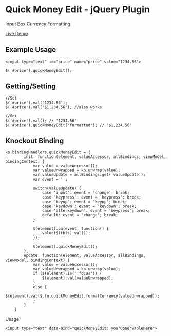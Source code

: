 Quick Money Edit - jQuery Plugin
================================

Input Box Currency Formatting

[Live Demo](http://websiteduck.github.io/jquery-quickMoneyEdit/)

Example Usage
-------------
```
<input type="text" id="price" name="price" value="1234.56">

$('#price').quickMoneyEdit();
```

Getting/Setting
---------------
```
//Set
$('#price').val('1234.56');
$('#price').val('$1,234.56'); //also works

//Get
$('#price').val(); // '1234.56'
$('#price').quickMoneyEdit('formatted'); // '$1,234.56'
```

Knockout Binding
---------------
```
ko.bindingHandlers.quickMoneyEdit = {
        init: function(element, valueAccessor, allBindings, viewModel, bindingContext) {
            var value = valueAccessor();
            var valueUnwrapped = ko.unwrap(value);
            var valueUpdate = allBindings.get('valueUpdate');
            var event = '';

            switch(valueUpdate) {
                case 'input': event = 'change'; break;
                case 'keypress': event = 'keypress'; break;
                case 'keyup': event = 'keyup'; break;
                case 'keydown': event = 'keydown'; break;
                case 'afterkeydown': event = 'keypress'; break;
                default: event = 'change'; break;
            }

            $(element).on(event, function() { 
                value($(this).val());
            });

            $(element).quickMoneyEdit();
        },
        update: function(element, valueAccessor, allBindings, viewModel, bindingContext) {
            var value = valueAccessor();
            var valueUnwrapped = ko.unwrap(value);
            if ($(element).is(':focus')) {
                $(element).val(valueUnwrapped);
            }
            else {
                $(element).val($.fn.quickMoneyEdit.formatCurrency(valueUnwrapped));
            }
        }
    }
```
Usage:

```
<input type="text" data-bind="quickMoneyEdit: yourObservableHere">
```
